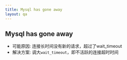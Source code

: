 ```yaml
---
title: Mysql has gone away
layout: qa
---
```


## Mysql has gone away

* 可能原因: 连接长时间没有新的请求，超过了wait_timeout
* 解决方案: 调大`wait_timeout`，即不活跃的连接超时时间